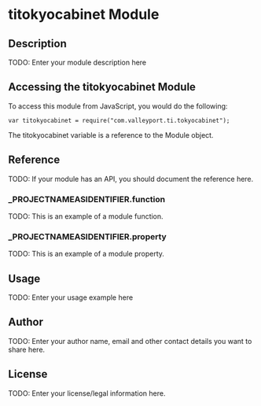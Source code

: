 # titokyocabinet Module

## Description

TODO: Enter your module description here

## Accessing the titokyocabinet Module

To access this module from JavaScript, you would do the following:

	var titokyocabinet = require("com.valleyport.ti.tokyocabinet");

The titokyocabinet variable is a reference to the Module object.	

## Reference

TODO: If your module has an API, you should document
the reference here.

### ___PROJECTNAMEASIDENTIFIER__.function

TODO: This is an example of a module function.

### ___PROJECTNAMEASIDENTIFIER__.property

TODO: This is an example of a module property.

## Usage

TODO: Enter your usage example here

## Author

TODO: Enter your author name, email and other contact
details you want to share here. 

## License

TODO: Enter your license/legal information here.
